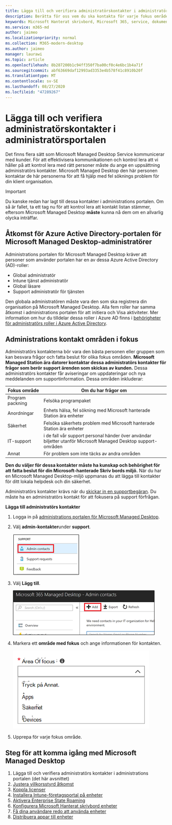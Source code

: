 ```yaml
---
title: Lägga till och verifiera administratörskontakter i administratörsportalen
description: Berätta för oss vem du ska kontakta för varje fokus område.
keywords: Microsoft Hanterat skrivbord, Microsoft 365, service, dokumentation
ms.service: m365-md
author: jaimeo
ms.localizationpriority: normal
ms.collection: M365-modern-desktop
ms.author: jaimeo
manager: laurawi
ms.topic: article
ms.openlocfilehash: 8b287200b1c94ff350f7ba00cf0c4e6bc1b4a71f
ms.sourcegitcommit: abf63669daf12993ad3353e4b578f41c8910b20f
ms.translationtype: MT
ms.contentlocale: sv-SE
ms.lasthandoff: 08/27/2020
ms.locfileid: "47289267"
---
```

# <a name="add-and-verify-admin-contacts-in-the-admin-portal"></a>Lägga till och verifiera administratörskontakter i administratörsportalen

Det finns flera sätt som Microsoft Managed Desktop Service kommunicerar med kunder. För att effektivisera kommunikationen och kontrol lera att vi håller på att kontrol lera med rätt personer måste du ange en uppsättning administratörs kontakter. Microsoft Managed Desktop den här personen kontaktar de här personerna för att få hjälp med fel söknings problem för din klient organisation.

> [!IMPORTANT]
> Du kanske redan har lagt till dessa kontakter i administrations portalen. Om så är fallet, ta ett tag nu för att kontrol lera att kontakt listan stämmer, eftersom Microsoft Managed Desktop **måste** kunna nå dem om en allvarlig olycka inträffar.

## <a name="azure-active-directory-access-for-microsoft-managed-desktop-admin-portal"></a>Åtkomst för Azure Active Directory-portalen för Microsoft Managed Desktop-administratörer

Administrations portalen för Microsoft Managed Desktop kräver att personer som använder portalen har en av dessa Azure Active Directory (AD)-roller:
- Global administratör
- Intune tjänst administratör
- Global läsare
- Support administratör för tjänsten

Den globala administratören måste vara den som ska registrera din organisation på Microsoft Managed Desktop. Alla fem roller har samma åtkomst i administrations portalen för att initiera och Visa aktiviteter. Mer information om hur du tilldelar dessa roller i Azure AD finns i [behörigheter för administratörs roller i Azure Active Directory](https://docs.microsoft.com/azure/active-directory/users-groups-roles/directory-assign-admin-roles). 

## <a name="admin-contact-areas-of-focus"></a>Administrations kontakt områden i fokus

Administratörs kontakterna bör vara den bästa personen eller gruppen som kan besvara frågor och fatta beslut för olika fokus områden. **Microsoft Managed Station ära datorer kontaktar dessa administratörs kontakter för frågor som berör support ärenden som skickas av kunden.** Dessa administratörs kontakter får aviseringar om uppdateringar och nya meddelanden om supportinformation. Dessa områden inkluderar:

Fokus område | Om du har frågor om
--- | ---
Program packning | Felsöka programpaket
Anordningar | Enhets hälsa, fel sökning med Microsoft hanterade Station ära enheter
Säkerhet | Felsöka säkerhets problem med Microsoft hanterade Station ära enheter
IT-support | i de fall vår support personal händer över användar biljetter utanför Microsoft Managed Desktop support-områden 
Annat | För problem som inte täcks av andra områden

**Den du väljer för dessa kontakter måste ha kunskap och behörighet för att fatta beslut för din Microsoft-hanterade Skriv bords miljö.** När du har en Microsoft Managed Desktop-miljö uppmanas du att lägga till kontakter för ditt lokala helpdesk och din säkerhet. 

Administratörs kontakter krävs när du [skickar in en supportbegäran](../service-description/support.md). Du måste ha en administratörs kontakt för att fokusera på support förfrågan. 

**Lägga till administratörs kontakter**

1.  Logga in på [administrations portalen för Microsoft Managed Desktop](https://aka.ms/mwaasportal). 

2.  Välj **admin-kontakter**under **support**. 

    ![Menyn support, administratörs kontakter nära det markerade överst](../../media/admincontacts.png)

3. Välj **Lägg till**.

    ![Administrations portalen, knappen Lägg till, till vänster om exportera och uppdatera](../../media/adminadd.png)

4.  Markera ett **område med fokus** och ange informationen för kontakten. 

    ![listan med fokus områden, till exempel andra, appar och säkerhet](../../media/areaoffocus.png)

5. Upprepa för varje fokus område. 

## <a name="steps-to-get-started-with-microsoft-managed-desktop"></a>Steg för att komma igång med Microsoft Managed Desktop

1. Lägga till och verifiera administratörs kontakter i administrations portalen (det här avsnittet)
2. [Justera villkorsstyrd åtkomst](conditional-access.md)
3. [Koppla licenser](assign-licenses.md)
4. [Installera Intune-företagsportal på enheter](company-portal.md)
5. [Aktivera Enterprise State Roaming](enterprise-state-roaming.md)
6. [Konfigurera Microsoft Hanterat skrivbord enheter](set-up-devices.md)
7. [Få dina användare redo att använda enheter](get-started-devices.md)
8. [Distribuera appar till enheter](deploy-apps.md)
